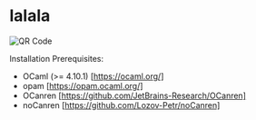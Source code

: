 # lalala

![QR Code](https://github.com/dboulytchev/lalala/blob/main/qr.png)

Installation Prerequisites:

* OCaml (>= 4.10.1) [https://ocaml.org/]
* opam [https://opam.ocaml.org/]
* OCanren [https://github.com/JetBrains-Research/OCanren]
* noCanren [https://github.com/Lozov-Petr/noCanren]